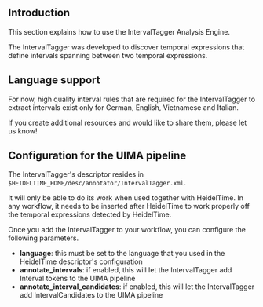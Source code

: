 


## Introduction ##

This section explains how to use the IntervalTagger Analysis Engine.

The IntervalTagger was developed to discover temporal expressions that define intervals spanning between two temporal expressions.


## Language support ##

For now, high quality interval rules that are required for the IntervalTagger to extract intervals exist only for German, English, Vietnamese and Italian.

If you create additional resources and would like to share them, please let us know!


## Configuration for the UIMA pipeline ##

The IntervalTagger's descriptor resides in `$HEIDELTIME_HOME/desc/annotator/IntervalTagger.xml`.

It will only be able to do its work when used together with HeidelTime. In any workflow, it needs to be inserted after HeidelTime to work properly off the temporal expressions detected by HeidelTime.

Once you add the IntervalTagger to your workflow, you can configure the following parameters.

  * **language**: this must be set to the language that you used in the HeidelTime descriptor's configuration
  * **annotate\_intervals**: if enabled, this will let the IntervalTagger add Interval tokens to the UIMA pipeline
  * **annotate\_interval\_candidates**: if enabled, this will let the IntervalTagger add IntervalCandidates to the UIMA pipeline